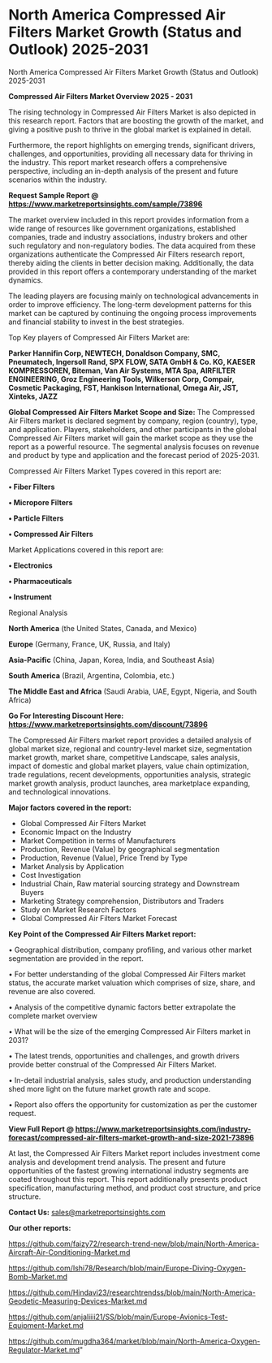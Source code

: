 # North America Compressed Air Filters Market Growth (Status and Outlook) 2025-2031
North America Compressed Air Filters Market Growth (Status and Outlook) 2025-2031

<Strong> Compressed Air Filters Market Overview 2025 - 2031</strong>

The rising technology in Compressed Air Filters Market is also depicted in this research report. Factors that are boosting the growth of the market, and giving a positive push to thrive in the global market is explained in detail.

Furthermore, the report highlights on emerging trends, significant drivers, challenges, and opportunities, providing all necessary data for thriving in the industry. This report market research offers a comprehensive perspective, including an in-depth analysis of the present and future scenarios within the industry.

<strong>Request Sample Report @ <a href=https://www.marketreportsinsights.com/sample/73896>https://www.marketreportsinsights.com/sample/73896</a></strong>

The market overview included in this report provides information from a wide range of resources like government organizations, established companies, trade and industry associations, industry brokers and other such regulatory and non-regulatory bodies. The data acquired from these organizations authenticate the Compressed Air Filters research report, thereby aiding the clients in better decision making. Additionally, the data provided in this report offers a contemporary understanding of the market dynamics.

The leading players are focusing mainly on technological advancements in order to improve efficiency. The long-term development patterns for this market can be captured by continuing the ongoing process improvements and financial stability to invest in the best strategies.

Top Key players of Compressed Air Filters Market are:

<strong>Parker Hannifin Corp, NEWTECH, Donaldson Company, SMC, Pneumatech, Ingersoll Rand, SPX FLOW, SATA GmbH & Co. KG, KAESER KOMPRESSOREN, Biteman, Van Air Systems, MTA Spa, AIRFILTER ENGINEERING, Groz Engineering Tools, Wilkerson Corp, Compair, Cosmetic Packaging, FST, Hankison International, Omega Air, JST, Xinteks, JAZZ</strong>

<strong><b>Global Compressed Air Filters Market Scope and Size:</b></strong>
The Compressed Air Filters market is declared segment by company, region (country), type, and application. Players, stakeholders, and other participants in the global Compressed Air Filters market will gain the market scope as they use the report as a powerful resource. The segmental analysis focuses on revenue and product by type and application and the forecast period of 2025-2031.

Compressed Air Filters Market Types covered in this report are:

<strong>• Fiber Filters

• Micropore Filters

• Particle Filters

• Compressed Air Filters</strong>

Market Applications covered in this report are:

<strong>• Electronics

• Pharmaceuticals

• Instrument</strong> 

Regional Analysis

<strong>North America</strong> (the United States, Canada, and Mexico)

<strong>Europe</strong> (Germany, France, UK, Russia, and Italy)

<strong>Asia-Pacific</strong> (China, Japan, Korea, India, and Southeast Asia)

<strong>South America</strong> (Brazil, Argentina, Colombia, etc.)

<strong>The Middle East and Africa</strong> (Saudi Arabia, UAE, Egypt, Nigeria, and South Africa)

<strong>Go For Interesting Discount Here: <a href=https://www.marketreportsinsights.com/discount/73896>https://www.marketreportsinsights.com/discount/73896</a></strong>

The Compressed Air Filters market report provides a detailed analysis of global market size, regional and country-level market size, segmentation market growth, market share, competitive Landscape, sales analysis, impact of domestic and global market players, value chain optimization, trade regulations, recent developments, opportunities analysis, strategic market growth analysis, product launches, area marketplace expanding, and technological innovations.

<strong><b>Major factors covered in the report:</b></strong>
<ul>
  <li>Global Compressed Air Filters Market </li>
  <li>Economic Impact on the Industry</li>
  <li>Market Competition in terms of Manufacturers</li>
  <li>Production, Revenue (Value) by geographical segmentation</li>
  <li>Production, Revenue (Value), Price Trend by Type</li>
  <li>Market Analysis by Application</li>
  <li>Cost Investigation</li>
  <li>Industrial Chain, Raw material sourcing strategy and Downstream Buyers</li>
  <li>Marketing Strategy comprehension, Distributors and Traders</li>
  <li>Study on Market Research Factors</li>
  <li>Global Compressed Air Filters Market Forecast</li>
</ul>

<strong><b>Key Point of the Compressed Air Filters Market report:</b></strong>

• Geographical distribution, company profiling, and various other market segmentation are provided in the report.

• For better understanding of the global Compressed Air Filters market status, the accurate market valuation which comprises of size, share, and revenue are also covered.

• Analysis of the competitive dynamic factors better extrapolate the complete market overview

• What will be the size of the emerging Compressed Air Filters market in 2031?

• The latest trends, opportunities and challenges, and growth drivers provide better construal of the Compressed Air Filters Market.

• In-detail industrial analysis, sales study, and production understanding shed more light on the future market growth rate and scope.

• Report also offers the opportunity for customization as per the customer request.

<strong><b>View Full Report @ <a href=https://www.marketreportsinsights.com/industry-forecast/compressed-air-filters-market-growth-and-size-2021-73896>https://www.marketreportsinsights.com/industry-forecast/compressed-air-filters-market-growth-and-size-2021-73896</a></b></strong>


At last, the Compressed Air Filters Market report includes investment come analysis and development trend analysis. The present and future opportunities of the fastest growing international industry segments are coated throughout this report. This report additionally presents product specification, manufacturing method, and product cost structure, and price structure.

<strong>Contact Us:</strong>
sales@marketreportsinsights.com

<strong>Our other reports:</strong>

<a href=https://github.com/faizy72/research-trend-new/blob/main/North-America-Aircraft-Air-Conditioning-Market.md>https://github.com/faizy72/research-trend-new/blob/main/North-America-Aircraft-Air-Conditioning-Market.md</a>

<a href=https://github.com/Ishi78/Research/blob/main/Europe-Diving-Oxygen-Bomb-Market.md>https://github.com/Ishi78/Research/blob/main/Europe-Diving-Oxygen-Bomb-Market.md</a>

<a href=https://github.com/Hindavi23/researchtrendss/blob/main/North-America-Geodetic-Measuring-Devices-Market.md>https://github.com/Hindavi23/researchtrendss/blob/main/North-America-Geodetic-Measuring-Devices-Market.md</a>

<a href=https://github.com/anjaliiii21/SS/blob/main/Europe-Avionics-Test-Equipment-Market.md>https://github.com/anjaliiii21/SS/blob/main/Europe-Avionics-Test-Equipment-Market.md</a>

<a href=https://github.com/mugdha364/market/blob/main/North-America-Oxygen-Regulator-Market.md>https://github.com/mugdha364/market/blob/main/North-America-Oxygen-Regulator-Market.md</a>"

